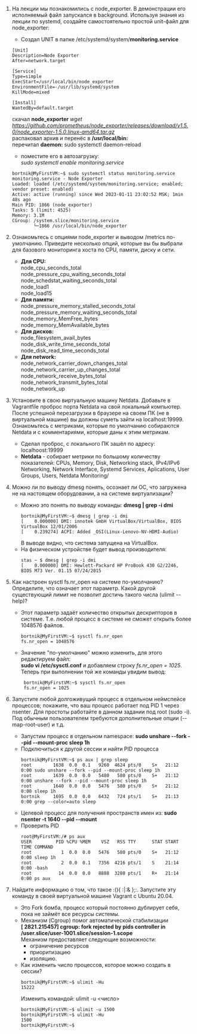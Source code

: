 1. На лекции мы познакомились с node_exporter. В демонстрации его исполняемый файл запускался в background. Используя знания из лекции по systemd, создайте самостоятельно простой unit-файл для node_exporter:
    * Создал UNIT в папке /etc/systemd/system/**monitoring.service**
    ```
    [Unit]
    Description=Node Exporter
    After=network.target

    [Service]
    Type=simple
    ExecStart=/usr/local/bin/node_exporter
    EnvironmentFile=-/usr/lib/systemd/system
    KillMode=mixed

    [Install]
    WantedBy=default.target
    ```
    скачал **node_exporter** *wget https://github.com/prometheus/node_exporter/releases/download/v1.5.0/node_exporter-1.5.0.linux-amd64.tar.gz*  
    распаковал архив и перенёс в **/usr/local/bin:**  
    перечитал **daemon:** sudo systemctl daemon-reload

    - поместите его в автозагрузку:  
    *sudo systemctl enable monitoring.service*  
    ```
    bortnik@MyFirstVM:~$ sudo systemctl status monitoring.service
    monitoring.service - Node Exporter
    Loaded: loaded (/etc/systemd/system/monitoring.service; enabled; vendor preset: enabled)
    Active: active (running) since Wed 2023-01-11 23:02:52 MSK; 1min 48s ago
    Main PID: 1866 (node_exporter)
    Tasks: 5 (limit: 4525)
    Memory: 3.1M
    CGroup: /system.slice/monitoring.service
            └─1866 /usr/local/bin/node_exporter
    ```
1. Ознакомьтесь с опциями node_exporter и выводом /metrics по-умолчанию. Приведите несколько опций, которые вы бы выбрали для базового мониторинга хоста по CPU, памяти, диску и сети.
     * **Для CPU:**  
     node_cpu_seconds_total  
     node_pressure_cpu_waiting_seconds_total  
     node_schedstat_waiting_seconds_total  
     node_load1  
     node_load15
     * **Для памяти:**  
     node_pressure_memory_stalled_seconds_total  
     node_pressure_memory_waiting_seconds_total  
     node_memory_MemFree_bytes  
     node_memory_MemAvailable_bytes
     * **Для дисков:**  
     node_filesystem_avail_bytes  
     node_disk_write_time_seconds_total  
     node_disk_read_time_seconds_total
     * **Для network:**  
     node_network_carrier_down_changes_total  
     node_network_carrier_up_changes_total  
     node_network_receive_bytes_total  
     node_network_transmit_bytes_total  
     node_network_up  
1. Установите в свою виртуальную машину Netdata. Добавьте в Vagrantfile проброс порта Netdata на свой локальный компьютер. После успешной перезагрузки в браузере на своем ПК (не в виртуальной машине) вы должны суметь зайти на localhost:19999. Ознакомьтесь с метриками, которые по умолчанию собираются Netdata и с комментариями, которые даны к этим метрикам.
    * Сделал проброс, с локального ПК зашёл по адресу: localhoost:19999
    * **Netdata** - собирает метрики по большому количеству показателей: CPUs, Memory, Disk, Networking stack, IPv4/IPv6 Networking, Network Interface, Systemd Services, Aplications, User Groups, Users, Netdata Monitoring/
1. Можно ли по выводу dmesg понять, осознает ли ОС, что загружена не на настоящем оборудовании, а на системе виртуализации?
    * Можно это понять по выводу команды: **dmesg | grep -i dmi**
      ```
      bortnik@MyFirstVM:~$ dmesg | grep -i dmi
      [    0.000000] DMI: innotek GmbH VirtualBox/VirtualBox, BIOS VirtualBox 12/01/2006
      [    0.239274] ACPI: Added _OSI(Linux-Lenovo-NV-HDMI-Audio)
      ```
      В выводе видно, что система запущена на VirtualBox. 
    * На физическом устройстве будет вывод производителя: 
      ```
      stas ~ $ dmesg | grep -i dmi
      [    0.000000] DMI: Hewlett-Packard HP ProBook 430 G2/2246, BIOS M73 Ver. 01.15 07/24/2015
      ```
1. Как настроен sysctl fs.nr_open на системе по-умолчанию? Определите, что означает этот параметр. Какой другой существующий лимит не позволит достичь такого числа (ulimit --help)?    
    * Этот параметр задаёт количество открытых дескрипторов в системе. Т.е. любой процесс в системе не сможет открыть более 1048576 файлов. 
      ```
      bortnik@MyFirstVM:~$ sysctl fs.nr_open
      fs.nr_open = 1048576
      ```
    * Значение "по-умолчанию" можно изменить, для этого редактируем файл:   
    **sudo vi /etc/sysctl.conf** и добавляем строку *fs.nr_open = 1025*. Теперь при выполнении той же команды увидим вывод:
      ``` 
       bortnik@MyFirstVM:~$ sysctl fs.nr_open
       fs.nr_open = 1025
      ```
1. Запустите любой долгоживущий процесс в отдельном неймспейсе процессов; покажите, что ваш процесс работает под PID 1 через nsenter. Для простоты работайте в данном задании под root (sudo -i). Под обычным пользователем требуются дополнительные опции (--map-root-user) и т.д.
    * Запустим процесс в отдельном namespace: **sudo unshare --fork --pid --mount-proc sleep 1h**
    * Подключиться к другой сессии и найти PID процесса
      ```
      bortnik@MyFirstVM:~$ ps aux | grep sleep
      root        1638  0.0  0.1   9260  4624 pts/0    S+   21:12   0:00 sudo unshare --fork --pid --mount-proc sleep 1h
      root        1639  0.0  0.0   5480   580 pts/0    S+   21:12   0:00 unshare --fork --pid --mount-proc sleep 1h
      root        1640  0.0  0.0   5476   580 pts/0    S+   21:12   0:00 sleep 1h
      bortnik     1695  0.0  0.0   6432   724 pts/1    S+   21:13   0:00 grep --color=auto sleep
      ```
    * Целевой процесс для получения пространств имен из: **sudo nsenter -t 1640 --pid --mount**
    * Проверить PID 
      ```
      root@MyFirstVM:/# ps aux
      USER         PID %CPU %MEM    VSZ   RSS TTY      STAT START   TIME COMMAND
      root           1  0.0  0.0   5476   580 pts/0    S+   21:12   0:00 sleep 1h
      root           2  0.0  0.1   7356  4216 pts/1    S    21:14   0:00 -bash
      root          14  0.0  0.0   8888  3280 pts/1    R+   21:14   0:00 ps aux
      ```
1. Найдите информацию о том, что такое :(){ :|:& };:. Запустите эту команду в своей виртуальной машине Vagrant с Ubuntu 20.04. 
    * Это Fork бомба, процесс который постоянно дублирует себя, пока не займёт все ресурсы системы. 
    * Механизм (Cgroup) помог автоматической стабилизации  
    **[ 2821.215457] cgroup: fork rejected by pids controller in /user.slice/user-1001.slice/session-1.scope**  
       Механизм предоставляет следующие возможности:  
       * ограничение ресурсов  
       * приоритизацию  
       * изоляцию. 
    * Как изменить число процессов, которое можно создать в сессии?
        ```
        bortnik@MyFirstVM:~$ ulimit -Hu
        15222
        ```
        Изменить командой: ulimit -u <число> 
        ```
        bortnik@MyFirstVM:~$ ulimit -u 1500
        bortnik@MyFirstVM:~$ ulimit -Hu
        1500
        bortnik@MyFirstVM:~$
        ```

    
